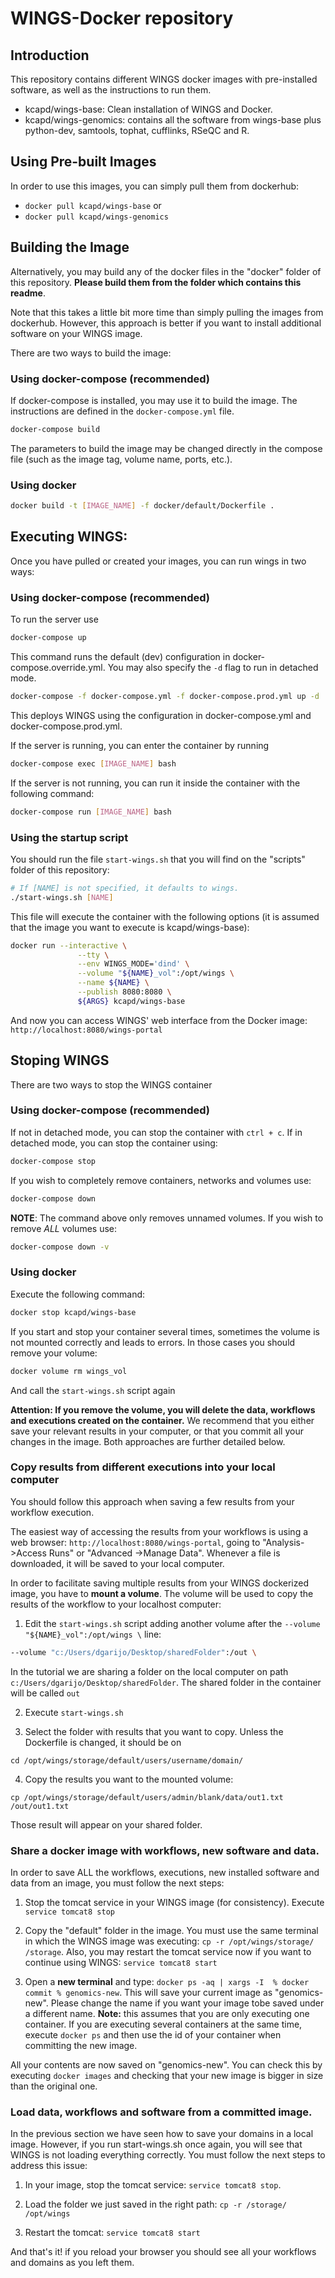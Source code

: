 # WINGS-Docker repository
## Introduction
This repository contains different WINGS docker images with pre-installed software, as well as the instructions to run them.

* kcapd/wings-base: Clean installation of WINGS and Docker. 
* kcapd/wings-genomics: contains all the software from wings-base plus python-dev, samtools, tophat, cufflinks, RSeQC and R.

## Using Pre-built Images
In order to use this images, you can simply pull them from dockerhub: 

* ```docker pull kcapd/wings-base``` or 
* ```docker pull kcapd/wings-genomics```

## Building the Image
Alternatively, you may build any of the docker files in the "docker" folder of this repository. **Please build them from the folder which contains this readme**. 

Note that this takes a little bit more time than simply pulling the images from dockerhub. However, this approach is better if you want to install additional software on your WINGS image.

There are two ways to build the image:

### Using docker-compose (recommended)
If docker-compose is installed, you may use it to build the image. The instructions are defined in the `docker-compose.yml` file. 

```bash
docker-compose build
```

The parameters to build the image may be changed directly in the compose file (such as the image tag, volume name, ports, etc.).

### Using docker

```bash
docker build -t [IMAGE_NAME] -f docker/default/Dockerfile . 
```

## Executing WINGS:
Once you have pulled or created your images, you can run wings in two ways:

### Using docker-compose (recommended)
To run the server use

```bash
docker-compose up
```
This command runs the default (dev) configuration in docker-compose.override.yml.
You may also specify the `-d` flag to run in detached mode.


```bash
docker-compose -f docker-compose.yml -f docker-compose.prod.yml up -d
```

This deploys WINGS using the configuration in docker-compose.yml and docker-compose.prod.yml.


If the server is running, you can enter the container by running

```bash
docker-compose exec [IMAGE_NAME] bash
```

If the server is not running, you can run it inside the container with the following command:

```bash
docker-compose run [IMAGE_NAME] bash
```

### Using the startup script
You should run the file ```start-wings.sh``` that you will find on the "scripts" folder of this repository: 

```bash
# If [NAME] is not specified, it defaults to wings.
./start-wings.sh [NAME]
```

This file will execute the container with the following options (it is assumed that the image you want to execute is kcapd/wings-base):

```bash
docker run --interactive \
               --tty \
               --env WINGS_MODE='dind' \
               --volume "${NAME}_vol":/opt/wings \
               --name ${NAME} \
               --publish 8080:8080 \
               ${ARGS} kcapd/wings-base
```

And now you can access WINGS' web interface from the Docker image: ```http://localhost:8080/wings-portal```

## Stoping WINGS
There are two ways to stop the WINGS container

### Using docker-compose (recommended)
If not in detached mode, you can stop the container with `ctrl + c`. If in detached mode, you can stop the container using:

```bash
docker-compose stop
```

If you wish to completely remove containers, networks and volumes use:

```bash
docker-compose down
```

**NOTE**: The command above only removes unnamed volumes. If you wish to remove *ALL* volumes use:

```bash 
docker-compose down -v
```

### Using docker

Execute the following command:

```bash
docker stop kcapd/wings-base
```

If you start and stop your container several times, sometimes the volume is not mounted correctly and leads to errors. In those cases you should remove your volume: 

```bash
docker volume rm wings_vol
```
And call the ```start-wings.sh``` script again

**Attention: If you remove the volume, you will delete the data, workflows and executions created on the container.** We recommend that you either save your relevant results in your computer, or that you commit all your changes in the image. Both approaches are further detailed below.

### Copy results from different executions into your local computer

You should follow this approach when saving a few results from your workflow execution.

The easiest way of accessing the results from your workflows is using a web browser: ```http://localhost:8080/wings-portal```, going to "Analysis->Access Runs" or "Advanced ->Manage Data". Whenever a file is downloaded, it will be saved to your local computer.

In order to facilitate saving multiple results from your WINGS dockerized image, you have to **mount a volume**. The volume will be used to copy the results of the workflow to your localhost computer:

1.	Edit the ```start-wings.sh``` script adding another volume after the ```--volume "${NAME}_vol":/opt/wings \``` line: 

```bash
--volume "c:/Users/dgarijo/Desktop/sharedFolder":/out \
```
In the tutorial we are sharing a folder on the local computer on path ```c:/Users/dgarijo/Desktop/sharedFolder```. The shared folder in the container will be called ```out```

2. Execute ```start-wings.sh```

3. Select the folder with results that you want to copy. Unless the Dockerfile is changed, it should be on 
```
cd /opt/wings/storage/default/users/username/domain/
```
4. Copy the results you want to the mounted volume: 
```
cp /opt/wings/storage/default/users/admin/blank/data/out1.txt /out/out1.txt
```

Those result will appear on your shared folder.

### Share a docker image with workflows, new software and data.

In order to save ALL the workflows, executions, new installed software and data from an image, you must follow the next steps:

1. Stop the tomcat service in your WINGS image (for consistency). Execute ```service tomcat8 stop```

2. Copy the "default" folder in the image. You must use the same terminal in which the WINGS image was executing: ```cp -r /opt/wings/storage/ /storage```. Also, you may restart the tomcat service now if you want to continue using WINGS: ```service tomcat8 start```

3. Open a **new terminal** and type: ```docker ps -aq | xargs -I  % docker commit % genomics-new```. This will save your current image as "genomics-new". Please change the name if you want your image tobe saved under a different name. **Note:** this assumes that you are only executing one container. If you are executing several containers at the same time, execute ```docker ps``` and then use the id of your container when committing the new image.

All your contents are now saved on "genomics-new". You can check this by executing ```docker images``` and checking that your new image is bigger in size than the original one.

### Load data, workflows and software from a committed image.

In the previous section we have seen how to save your domains in a local image. However, if you run start-wings.sh once again, you will see that WINGS is not loading everything correctly. You must follow the next steps to address this issue:

1. In your image, stop the tomcat service: ```service tomcat8 stop```.

2. Load the folder we just saved in the right path: ```cp -r /storage/ /opt/wings```

3. Restart the tomcat: ```service tomcat8 start```

And that's it! if you reload your browser you should see all your workflows and domains as you left them.
